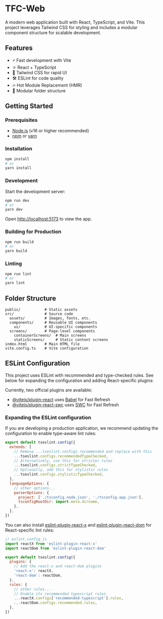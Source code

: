 # TFC-Web

A modern web application built with React, TypeScript, and Vite. This project leverages Tailwind CSS for styling and includes a modular component structure for scalable development.

## Features
- ⚡ Fast development with Vite
- ⚛️ React + TypeScript
- 🎨 Tailwind CSS for rapid UI
- 🛠️ ESLint for code quality
- 🔥 Hot Module Replacement (HMR)
- 📁 Modular folder structure

## Getting Started

### Prerequisites
- [Node.js](https://nodejs.org/) (v16 or higher recommended)
- [npm](https://www.npmjs.com/) or [yarn](https://yarnpkg.com/)

### Installation

```bash
npm install
# or
yarn install
```

### Development

Start the development server:

```bash
npm run dev
# or
yarn dev
```

Open [http://localhost:5173](http://localhost:5173) to view the app.

### Building for Production

```bash
npm run build
# or
yarn build
```

### Linting

```bash
npm run lint
# or
yarn lint
```

## Folder Structure

```
public/           # Static assets
src/              # Source code
  assets/         # Images, fonts, etc.
  components/     # Reusable UI components
    ui/           # UI-specific components
  screens/        # Page-level components
    containerScreens/  # Main screens
    staticScreens/     # Static content screens
index.html        # Main HTML file
vite.config.ts    # Vite configuration
```

## ESLint Configuration

This project uses ESLint with recommended and type-checked rules. See below for expanding the configuration and adding React-specific plugins:

Currently, two official plugins are available:

- [@vitejs/plugin-react](https://github.com/vitejs/vite-plugin-react/blob/main/packages/plugin-react) uses [Babel](https://babeljs.io/) for Fast Refresh
- [@vitejs/plugin-react-swc](https://github.com/vitejs/vite-plugin-react/blob/main/packages/plugin-react-swc) uses [SWC](https://swc.rs/) for Fast Refresh

### Expanding the ESLint configuration

If you are developing a production application, we recommend updating the configuration to enable type-aware lint rules:

```js
export default tseslint.config({
  extends: [
    // Remove ...tseslint.configs.recommended and replace with this
    ...tseslint.configs.recommendedTypeChecked,
    // Alternatively, use this for stricter rules
    ...tseslint.configs.strictTypeChecked,
    // Optionally, add this for stylistic rules
    ...tseslint.configs.stylisticTypeChecked,
  ],
  languageOptions: {
    // other options...
    parserOptions: {
      project: ['./tsconfig.node.json', './tsconfig.app.json'],
      tsconfigRootDir: import.meta.dirname,
    },
  },
})
```

You can also install [eslint-plugin-react-x](https://github.com/Rel1cx/eslint-react/tree/main/packages/plugins/eslint-plugin-react-x) and [eslint-plugin-react-dom](https://github.com/Rel1cx/eslint-react/tree/main/packages/plugins/eslint-plugin-react-dom) for React-specific lint rules:

```js
// eslint.config.js
import reactX from 'eslint-plugin-react-x'
import reactDom from 'eslint-plugin-react-dom'

export default tseslint.config({
  plugins: {
    // Add the react-x and react-dom plugins
    'react-x': reactX,
    'react-dom': reactDom,
  },
  rules: {
    // other rules...
    // Enable its recommended typescript rules
    ...reactX.configs['recommended-typescript'].rules,
    ...reactDom.configs.recommended.rules,
  },
})
```

